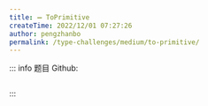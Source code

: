 ```yaml
---
title: ➖ ToPrimitive
createTime: 2022/12/01 07:27:26
author: pengzhanbo
permalink: /type-challenges/medium/to-primitive/
---
```


::: info 题目
Github: []()

```ts

```

:::
